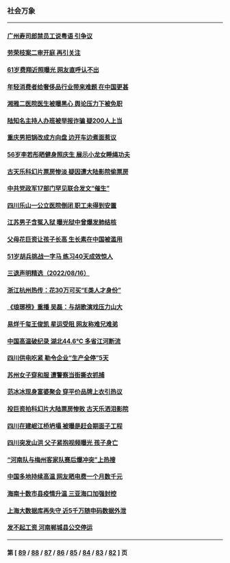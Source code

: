 ### 社会万象
---
#### [广州寿司郎禁员工说粤语 引争议](../../pages/ncid282/n13805836.md) 
#### [劳荣枝案二审开庭 再引关注](../../pages/ncid282/n13805708.md) 
#### [61岁费翔近照曝光 网友直呼认不出](../../pages/ncid282/n13805480.md) 
#### [年轻消费者给奢侈品行业带来难题 在中国更甚](../../pages/ncid282/n13805446.md) 
#### [湘雅二医院医生被曝黑心 舆论压力下被免职](../../pages/ncid282/n13805176.md) 
#### [陆知名主持人办班被举报诈骗 疑200人上当](../../pages/ncid282/n13805100.md) 
#### [重庆男把锅改成方向盘 边开车边煮面惹议](../../pages/ncid282/n13805147.md) 
#### [56岁李若彤晒健身照庆生 展示小龙女睡绳功夫](../../pages/ncid282/n13804819.md) 
#### [古天乐科幻片票房惨淡 疑因遭大陆影院偷票房](../../pages/ncid282/n13804745.md) 
#### [中共党政军17部门罕见联合发文“催生”](../../pages/ncid282/n13804238.md) 
#### [四川乐山一公立医院倒闭 职工未得到安置](../../pages/ncid282/n13804234.md) 
#### [江苏男子含冤入狱 曝光狱中曾爆发肺结核](../../pages/ncid282/n13803686.md) 
#### [父母花巨资让孩子长高 生长素在中国被滥用](../../pages/ncid282/n13804209.md) 
#### [51岁胡兵挑战一字马 练习40天成效惊人](../../pages/ncid282/n13803996.md) 
#### [三退声明精选（2022/08/16）](../../pages/ncid282/n13804028.md) 
#### [浙江杭州热传：花30万可买“E类人才身份”](../../pages/ncid282/n13803543.md) 
#### [《琅琊榜》重播 吴磊：与胡歌演戏压力山大](../../pages/ncid282/n13803222.md) 
#### [易烊千玺王俊凯 星运受阻 网友称难兄难弟](../../pages/ncid282/n13803186.md) 
#### [中国高温破纪录 湖北44.6℃ 多省江河断流](../../pages/ncid282/n13803212.md) 
#### [四川供电吃紧 勒令企业“生产全停”5天](../../pages/ncid282/n13802839.md) 
#### [苏州女子穿和服 遭警察当街撕衣抓捕](../../pages/ncid282/n13802941.md) 
#### [范冰冰现身富婆聚会 穿平价品牌上衣引热议](../../pages/ncid282/n13802602.md) 
#### [投巨资拍科幻片大陆票房惨败 古天乐洒泪影院](../../pages/ncid282/n13802584.md) 
#### [四川在建岷江桥坍塌 被曝是赶会期面子工程](../../pages/ncid282/n13802501.md) 
#### [四川突发山洪 父子紧抱视频曝光 孩子身亡](../../pages/ncid282/n13802145.md) 
#### [“河南队与梅州客家队赛后爆冲突”上热搜](../../pages/ncid282/n13802161.md) 
#### [中国多地持续高温 网友晒电费一个月数千元](../../pages/ncid282/n13801760.md) 
#### [海南十数市县疫情升温 三亚海口加强封控](../../pages/ncid282/n13801700.md) 
#### [上海大数据库再失守 近5千万随申码数据外泄](../../pages/ncid282/n13801692.md) 
#### [发不起工资 河南郸城县公交停运](../../pages/ncid282/n13801528.md) 

---
#### 第 [ [89](./89.md) / [88](./88.md) / [87](./87.md) / [86](./86.md) / [85](./85.md) / [84](./84.md) / [83](./83.md) / [82](./82.md) ] 页
